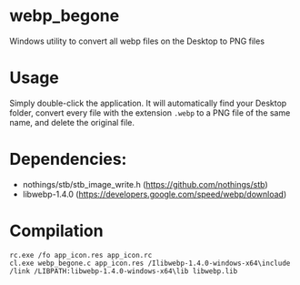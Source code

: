 # webp_begone
Windows utility to convert all webp files on the Desktop to PNG files

# Usage

Simply double-click the application. It will automatically find your Desktop folder, convert every file with the extension `.webp` to a PNG file of the same name, and delete the original file. 

# Dependencies:

* nothings/stb/stb_image_write.h (https://github.com/nothings/stb)
* libwebp-1.4.0 (https://developers.google.com/speed/webp/download)

# Compilation

```
rc.exe /fo app_icon.res app_icon.rc
cl.exe webp_begone.c app_icon.res /Ilibwebp-1.4.0-windows-x64\include /link /LIBPATH:libwebp-1.4.0-windows-x64\lib libwebp.lib
```
